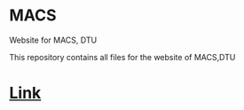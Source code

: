 # MACS
Website for MACS, DTU

This repository contains all files for the website of MACS,DTU

# [Link](http://macsdtu.in/)

